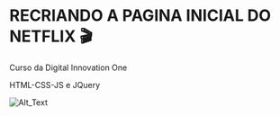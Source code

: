 <h1>RECRIANDO A PAGINA INICIAL DO NETFLIX 🎬</h1>

<p>Curso da Digital Innovation One</p>

HTML-CSS-JS e JQuery

![Alt_Text](Y3Lxg6gqC1.gif)
